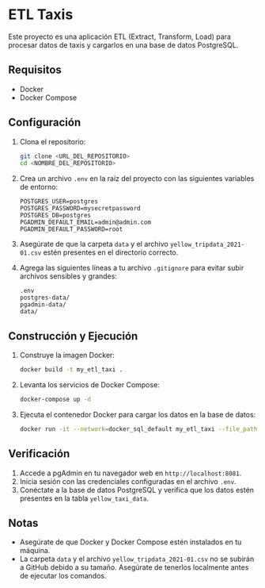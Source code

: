 # ETL Taxis

Este proyecto es una aplicación ETL (Extract, Transform, Load) para procesar datos de taxis y cargarlos en una base de datos PostgreSQL.

## Requisitos

- Docker
- Docker Compose

## Configuración

1. Clona el repositorio:

    ```sh
    git clone <URL_DEL_REPOSITORIO>
    cd <NOMBRE_DEL_REPOSITORIO>
    ```

2. Crea un archivo `.env` en la raíz del proyecto con las siguientes variables de entorno:

    ```env
    POSTGRES_USER=postgres
    POSTGRES_PASSWORD=mysecretpassword
    POSTGRES_DB=postgres
    PGADMIN_DEFAULT_EMAIL=admin@admin.com
    PGADMIN_DEFAULT_PASSWORD=root
    ```

3. Asegúrate de que la carpeta `data` y el archivo `yellow_tripdata_2021-01.csv` estén presentes en el directorio correcto.

4. Agrega las siguientes líneas a tu archivo `.gitignore` para evitar subir archivos sensibles y grandes:

    ```gitignore
    .env
    postgres-data/
    pgadmin-data/
    data/
    ```

## Construcción y Ejecución

1. Construye la imagen Docker:

    ```sh
    docker build -t my_etl_taxi .
    ```

2. Levanta los servicios de Docker Compose:

    ```sh
    docker-compose up -d
    ```

3. Ejecuta el contenedor Docker para cargar los datos en la base de datos:

    ```sh
    docker run -it --network=docker_sql_default my_etl_taxi --file_path=data/yellow_tripdata_2021-01.csv --user=postgres --password=mysecretpassword --host=pgdatabase --port=5432 --db=postgres --table_name=yellow_taxi_data
    ```

## Verificación

1. Accede a pgAdmin en tu navegador web en `http://localhost:8081`.
2. Inicia sesión con las credenciales configuradas en el archivo `.env`.
3. Conéctate a la base de datos PostgreSQL y verifica que los datos estén presentes en la tabla `yellow_taxi_data`.

## Notas

- Asegúrate de que Docker y Docker Compose estén instalados en tu máquina.
- La carpeta `data` y el archivo `yellow_tripdata_2021-01.csv` no se subirán a GitHub debido a su tamaño. Asegúrate de tenerlos localmente antes de ejecutar los comandos.
